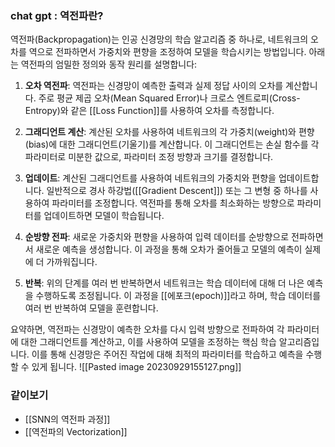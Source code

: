 


### chat gpt : 역전파란?
역전파(Backpropagation)는 인공 신경망의 학습 알고리즘 중 하나로, 네트워크의 오차를 역으로 전파하면서 가중치와 편향을 조정하여 모델을 학습시키는 방법입니다. 아래는 역전파의 엄밀한 정의와 동작 원리를 설명합니다:

1. **오차 역전파**: 역전파는 신경망이 예측한 출력과 실제 정답 사이의 오차를 계산합니다. 주로 평균 제곱 오차(Mean Squared Error)나 크로스 엔트로피(Cross-Entropy)와 같은 [[Loss Function]]를 사용하여 오차를 측정합니다.
    
2. **그래디언트 계산**: 계산된 오차를 사용하여 네트워크의 각 가중치(weight)와 편향(bias)에 대한 그래디언트(기울기)를 계산합니다. 이 그래디언트는 손실 함수를 각 파라미터로 미분한 값으로, 파라미터 조정 방향과 크기를 결정합니다.
    
3. **업데이트**: 계산된 그래디언트를 사용하여 네트워크의 가중치와 편향을 업데이트합니다. 일반적으로 경사 하강법([[Gradient Descent]]) 또는 그 변형 중 하나를 사용하여 파라미터를 조정합니다. 역전파를 통해 오차를 최소화하는 방향으로 파라미터를 업데이트하면 모델이 학습됩니다.
    
4. **순방향 전파**: 새로운 가중치와 편향을 사용하여 입력 데이터를 순방향으로 전파하면서 새로운 예측을 생성합니다. 이 과정을 통해 오차가 줄어들고 모델의 예측이 실제에 더 가까워집니다.
    
5. **반복**: 위의 단계를 여러 번 반복하면서 네트워크는 학습 데이터에 대해 더 나은 예측을 수행하도록 조정됩니다. 이 과정을 [[에포크(epoch)]]라고 하며, 학습 데이터를 여러 번 반복하여 모델을 훈련합니다.
    

요약하면, 역전파는 신경망이 예측한 오차를 다시 입력 방향으로 전파하여 각 파라미터에 대한 그래디언트를 계산하고, 이를 사용하여 모델을 조정하는 핵심 학습 알고리즘입니다. 이를 통해 신경망은 주어진 작업에 대해 최적의 파라미터를 학습하고 예측을 수행할 수 있게 됩니다.
![[Pasted image 20230929155127.png]]


### 같이보기
- [[SNN의 역전파 과정]]
- [[역전파의 Vectorization]]